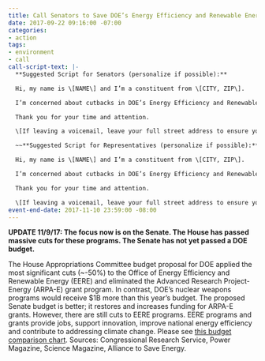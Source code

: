 ```yaml
---
title: Call Senators to Save DOE’s Energy Efficiency and Renewable Energy Programs
date: 2017-09-22 09:16:00 -07:00
categories:
- action
tags:
- environment
- call
call-script-text: |-
  **Suggested Script for Senators (personalize if possible):**

  Hi, my name is \[NAME\] and I’m a constituent from \[CITY, ZIP\].

  I’m concerned about cutbacks in DOE’s Energy Efficiency and Renewable Energy (EERE) programs, and I am pleased that the Senate subcommittee has proposed a bill that is far better than either the president’s proposal or the House bill.  However, because EERE programs are critical to common-sense climate change solutions and to providing national energy savings, I urge you to restore full funding as the budget process continues.   Furthermore, please ensure that the final bill includes no riders.

  Thank you for your time and attention.

  \[If leaving a voicemail, leave your full street address to ensure your call is tallied\]

  ~~**Suggested Script for Representatives (personalize if possible):**

  Hi, my name is \[NAME\] and I’m a constituent from \[CITY, ZIP\].

  I’m concerned about cutbacks in DOE’s Energy Efficiency and Renewable Energy (EERE) programs.  These programs are critical to common-sense climate change solutions and to national energy savings.  EERE programs took the biggest cuts - $985M - in the House DOE budget proposal. Among the cuts is the elimination of DOE’s Advanced Research Project-Energy (ARPA-E) grant, yet these grants have benefited companies and institutions, created jobs, supported innovation, contributed to national energy savings, and are part of the first line of defense against climate change.   As the budget process goes forward I urge you to restore funding for these programs and to pass a bill with no riders.

  Thank you for your time and attention.

  \[If leaving a voicemail, leave your full street address to ensure your call is tallied\]~~
event-end-date: 2017-11-10 23:59:00 -08:00
---
```


**UPDATE 11/9/17:  The focus now is on the Senate.  The House has passed massive cuts for these programs.  The Senate has not yet passed a DOE budget.**

The House Appropriations Committee budget proposal for DOE applied the most significant cuts (~-50%) to the Office of Energy Efficiency and Renewable Energy (EERE) and eliminated the Advanced Research Project-Energy (ARPA-E) grant program.  In contrast, DOE’s nuclear weapons programs would receive $1B more than this year’s budget. The proposed Senate budget is better; it restores and increases funding for ARPA-E grants.  However, there are still cuts to EERE programs.  EERE programs and grants provide jobs, support innovation, improve national energy efficiency and contribute to addressing climate change.  Please see [this budget comparison chart](http://www.ase.org/resources/fy2018-budget-chart-house-and-senate-appropriations). Sources:  Congressional Research Service, Power Magazine, Science Magazine, Alliance to Save Energy.